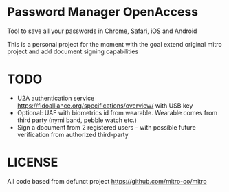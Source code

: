 # Password Manager OpenAccess

Tool to save all your passwords in Chrome, Safari, iOS and Android

This is a personal project for the moment with the goal extend original mitro project and add document signing capabilities

# TODO

* U2A authentication service https://fidoalliance.org/specifications/overview/ with USB key
* Optional: UAF with biometrics id from wearable. Wearable comes from third party (nymi band, pebble watch etc.)
* Sign a document from 2 registered users - with possible future verification from authorized third-party

# LICENSE

All code based from defunct project https://github.com/mitro-co/mitro
